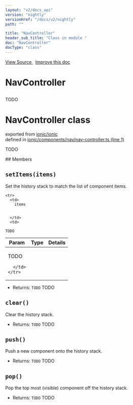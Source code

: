 ```yaml
---
layout: "v2/docs_api"
version: "nightly"
versionHref: "/docs/v2/nightly"
path: ""

title: "NavController"
header_sub_title: "Class in module "
doc: "NavController"
docType: "class"
---
```



<div class="improve-docs">
  <a href='http://github.com/driftyco/ionic2/tree/master/ionic/components/nav/nav-controller.ts#L0'>
    View Source
  </a>
  &nbsp;
  <a href='http://github.com/driftyco/ionic2/edit/master/ionic/components/nav/nav-controller.ts#L0'>
    Improve this doc
  </a>
</div>




<h1 class="api-title">

  NavController



</h1>





TODO



<h1 class="class export">NavController <span class="type">class</span></h1>
<p class="module">exported from <a href='undefined'>ionic/ionic</a><br/>
defined in <a href="https://github.com/driftyco/ionic2/tree/master/ionic/components/nav/nav-controller.ts#L1-L47">ionic/components/nav/nav-controller.ts (line 1)</a>
</p>
<p><p>TODO</p>
</p>
## Members

<div id="setItems"></div>
<h2>
  <code>setItems(items)</code>

</h2>

Set the history stack to match the list of component items.



<table class="table" style="margin:0;">
  <thead>
    <tr>
      <th>Param</th>
      <th>Type</th>
      <th>Details</th>
    </tr>
  </thead>
  <tbody>
    
    <tr>
      <td>
        items
        
        
      </td>
      <td>
        
  <code>TODO</code>
      </td>
      <td>
        <p>TODO</p>

        
      </td>
    </tr>
    
  </tbody>
</table>






* Returns: 
  <code>TODO</code> TODO




<div id="clear"></div>
<h2>
  <code>clear()</code>

</h2>

Clear the history stack.






* Returns: 
  <code>TODO</code> TODO




<div id="push"></div>
<h2>
  <code>push()</code>

</h2>

Push a new component onto the history stack.






* Returns: 
  <code>TODO</code> TODO




<div id="pop"></div>
<h2>
  <code>pop()</code>

</h2>

Pop the top most (visible) component off the history stack.






* Returns: 
  <code>TODO</code> TODO




